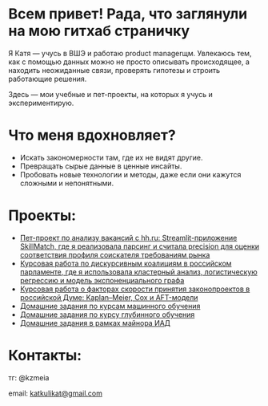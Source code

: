 # Всем привет! Рада, что заглянули на мою гитхаб страничку

Я Катя — учусь в ВШЭ и работаю product managerщм. Увлекаюсь тем, как с помощью данных можно не просто описывать происходящее, а находить неожиданные связи, проверять гипотезы и строить работающие решения.

Здесь — мои учебные и пет-проекты, на которых я учусь и экспериментирую.
  
# Что меня вдохновляет?

- Искать закономерности там, где их не видят другие.
- Превращать сырые данные в ценные инсайты.
- Пробовать новые технологии и методы, даже если они кажутся сложными и непонятными.

# Проекты:
- [Пет-проект по анализу вакансий с hh.ru: Streamlit-приложение SkillMatch, где я реализовала парсинг и считала precision для оценки соответствия профиля соискателя требованиям рынка](https://github.com/EkaterinaKulik/SkillMatch)
- [Курсовая работа по дискурсивным коалициям в российском парламенте, где я использовала кластерный анализ, логистическую регрессию и модель экспоненциального графа](https://github.com/EkaterinaKulik/Termwork)
- [Курсовая работа о факторах скорости принятия законопроектов в российской Думе: Kaplan–Meier, Cox и AFT-модели](https://github.com/EkaterinaKulik/Termwork_3rdyear)
- [Домашние задания по курсам машинного обучения](https://github.com/EkaterinaKulik/ML_homework)
- [Домашние задания по курсу глубинного обучения](https://github.com/EkaterinaKulik/DL_homework)
- [Домашние задания в рамках майнора ИАД](https://github.com/EkaterinaKulik/IAD_hw)


# Контакты:
тг: @kzmeia

email: katkulikat@gmail.com



